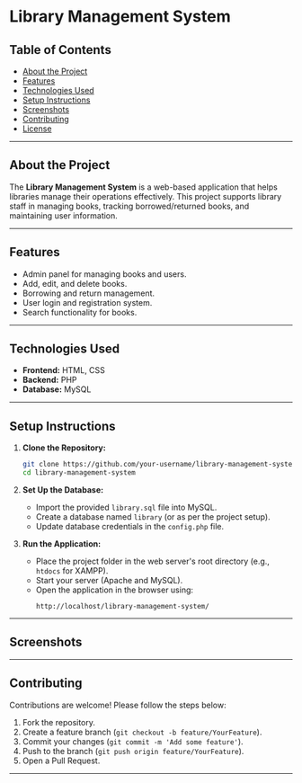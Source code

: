 
# Library Management System

## Table of Contents
- [About the Project](#about-the-project)
- [Features](#features)
- [Technologies Used](#technologies-used)
- [Setup Instructions](#setup-instructions)
- [Screenshots](#screenshots)
- [Contributing](#contributing)
- [License](#license)

---

## About the Project
The **Library Management System** is a web-based application that helps libraries manage their operations effectively.
This project supports library staff in managing books, tracking borrowed/returned books, and maintaining user information.

---

## Features
- Admin panel for managing books and users.
- Add, edit, and delete books.
- Borrowing and return management.
- User login and registration system.
- Search functionality for books.

---

## Technologies Used
- **Frontend:** HTML, CSS
- **Backend:** PHP
- **Database:** MySQL

---

## Setup Instructions

1. **Clone the Repository:**
   ```bash
   git clone https://github.com/your-username/library-management-system.git
   cd library-management-system
   ```

2. **Set Up the Database:**
   - Import the provided `library.sql` file into MySQL.
   - Create a database named `library` (or as per the project setup).
   - Update database credentials in the `config.php` file.

3. **Run the Application:**
   - Place the project folder in the web server's root directory (e.g., `htdocs` for XAMPP).
   - Start your server (Apache and MySQL).
   - Open the application in the browser using:
     ```
     http://localhost/library-management-system/
     ```

---

## Screenshots


---

## Contributing
Contributions are welcome! Please follow the steps below:
1. Fork the repository.
2. Create a feature branch (`git checkout -b feature/YourFeature`).
3. Commit your changes (`git commit -m 'Add some feature'`).
4. Push to the branch (`git push origin feature/YourFeature`).
5. Open a Pull Request.

---


